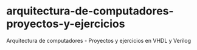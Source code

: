 # arquitectura-de-computadores-proyectos-y-ejercicios
Arquitectura de computadores - Proyectos y ejercicios en VHDL y Verilog
